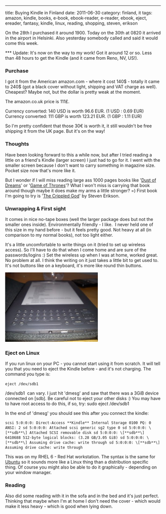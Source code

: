 ---
title: Buying Kindle in Finland
date: 2011-06-30
category: finland, it
tags: amazon, kindle, books, e-book, ebook-reader, e-reader, ebook, eject, ereader, fantasy, kindle, linux, reading, shopping, steven, erikson

On the 28th I purchased it around 1900. Today on the 30th at 0820 it arrived in the airport in Helsinki. Also yesterday somebody called and said it would come this week.

\*\*\* Update: It's now on the way to my work! Got it around 12 or so. Less than 48 hours to get the Kindle (and it came from Reno, NV, US!).

### Purchase

I got it from the American amazon.com - where it cost 140$ - totally it came to 240$ (got a black cover without light, shipping and VAT charge as well). Cheapest? Maybe not, but the dollar is pretty weak at the moment.

The amazon.co.uk price is 111£.

Currency converted: 140 USD is worth 96.6 EUR. (1 USD : 0.69 EUR) Currency converted: 111 GBP is worth 123.21 EUR. (1 GBP : 1.11 EUR)

So I'm pretty confident that those 30€ is worth it, it still wouldn't be free shipping it from the UK page. But it's on the way!

### Thoughts

Have been looking forward to this a while now, but after I tried reading a little on a friend's Kindle (larger screen) I just had to go for it. I went with the smaller screen because I don't want to carry something in magazine size. Pocket size now that's more like it.

But I wonder if I will miss reading large ass 1000 pages books like '[Dust of Dreams](https://www.guldmyr.com/fantasy-book-review-steven-erikson-dust-of-dreams/ "on guldmyr.com")' or '[Game of Thrones](https://www.guldmyr.com/fantasy-book-review-george-r-r-martin-a-game-of-thrones/ "on guldmyr.com")'? What I won't miss is carrying that book around though maybe it does make my arms a little stronger? =) First book I'm going to try is '[The Crippled God](http://en.wikipedia.org/wiki/The_Crippled_God_(novel) "on wikipedia")' by Steven Erikson.

### Unwrapping & First sight

It comes in nice no-tape boxes (well the larger package does but not the smaller ones inside). Environmentally friendly - I like.  I never held one of this size in my hand before - but it feels pretty good. Not heavy at all (in comparison to my normal books), not too light either.

It's a little uncomfortable to write things on it (tried to set up wireless access). So I'll have to do that when I come home and are sure of the passwords/logins :) Set the wireless up when I was at home, worked great. No problem at all. I think the writing on it just takes a little bit to get used to. It's not buttons like on a keyboard, it's more like round thin buttons.

[![kindle bottom](images/kindle_bottom-300x225.jpg "kindle_bottom")](images/kindle_bottom.jpg)

### Eject on Linux

If you run linux on your PC - you cannot start using it from scratch. It will tell you that you need to eject the Kindle before - and it's not charging. The command you type is:

`eject /dev/sdb1`

/dev/sdb1  can vary. I just hit 'dmesg' and saw that there was a 3GiB device connected on \[sdb\]. Be careful not to eject your other disks :) You may have to have root access to do this, if so, try: sudo eject /dev/sdb1

In the end of 'dmesg' you should see this after you connect the kindle:

```
scsi 5:0:0:0: Direct-Access **Kindle** Internal Storage 0100 PQ: 0 ANSI: 2 sd 5:0:0:0: Attached scsi generic sg2 type 0 sd 5:0:0:0: \[**sdb**\] Attached SCSI removable disk sd 5:0:0:0: \[**sdb**\] 6410688 512-byte logical blocks: (3.28 GB/3.05 GiB) sd 5:0:0:0: \[**sdb**\] Assuming drive cache: write through sd 5:0:0:0: \[**sdb**\] Assuming drive cache: write through
```

This was on my RHEL 6 - Red Hat workstation. The syntax is the same for [Ubuntu](http://iamyouruser.blogspot.com/2009/03/ubuntu-eject-kindle.html "on ubuntu") so it sounds more like a Linux thing than a distribution specific thing. Of course you might also be able to do it graphically - depending on your window manager.

### Reading

Also did some reading with it in the sofa and in the bed and it's just perfect. Thinking that maybe when I'm at home I don't need the cover - which would make it less heavy - which is good when lying down.
